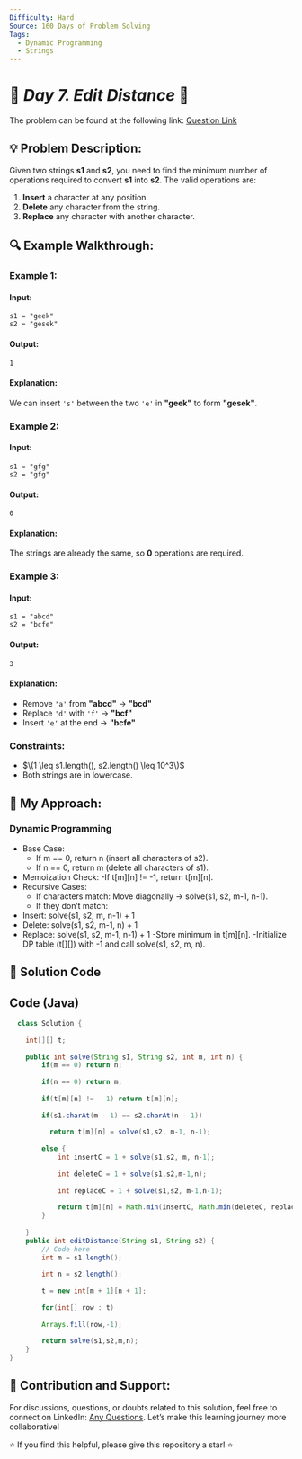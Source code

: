 ```yaml
---
Difficulty: Hard  
Source: 160 Days of Problem Solving  
Tags:
  - Dynamic Programming
  - Strings
---
```


# 🚀 _Day 7. Edit Distance_ 🧠


The problem can be found at the following link: [Question Link](https://www.geeksforgeeks.org/batch/gfg-160-problems/track/dynamic-programming-gfg-160/problem/edit-distance3702)  

## 💡 **Problem Description:**

Given two strings **s1** and **s2**, you need to find the minimum number of operations required to convert **s1** into **s2**. The valid operations are:  
1. **Insert** a character at any position.  
2. **Delete** any character from the string.  
3. **Replace** any character with another character.  

## 🔍 **Example Walkthrough:**

### **Example 1:**  

#### **Input:**  
```
s1 = "geek"
s2 = "gesek"
```
#### **Output:**  
```
1
```
#### **Explanation:**  
We can insert `'s'` between the two `'e'` in **"geek"** to form **"gesek"**.  

### **Example 2:**  

#### **Input:**  
```
s1 = "gfg"
s2 = "gfg"
```
#### **Output:**  
```
0
```
#### **Explanation:**  
The strings are already the same, so **0** operations are required.  

### **Example 3:**  

#### **Input:**  
```
s1 = "abcd"
s2 = "bcfe"
```
#### **Output:**  
```
3
```
#### **Explanation:**  
- Remove `'a'` from **"abcd"** → **"bcd"**  
- Replace `'d'` with `'f'` → **"bcf"**  
- Insert `'e'` at the end → **"bcfe"**  

### **Constraints:**  
- $\(1 \leq s1.length(), s2.length() \leq 10^3\)$  
- Both strings are in lowercase.  


## 🎯 **My Approach:**

### **Dynamic Programming**  
- Base Case:
  - If m == 0, return n (insert all characters of s2).
  - If n == 0, return m (delete all characters of s1).
- Memoization Check:
   -If t[m][n] != -1, return t[m][n].
- Recursive Cases:
  - If characters match: Move diagonally → solve(s1, s2, m-1, n-1).
  - If they don’t match:
- Insert: solve(s1, s2, m, n-1) + 1
- Delete: solve(s1, s2, m-1, n) + 1
- Replace: solve(s1, s2, m-1, n-1) + 1
  -Store minimum in t[m][n].
  -Initialize DP table (t[][]) with -1 and call solve(s1, s2, m, n).

## 📝 **Solution Code**

## **Code (Java)**

```java
  class Solution {
    
    int[][] t;
    
    public int solve(String s1, String s2, int m, int n) {
        if(m == 0) return n;
        
        if(n == 0) return m;
           
        if(t[m][n] != - 1) return t[m][n];
        
        if(s1.charAt(m - 1) == s2.charAt(n - 1))
        
          return t[m][n] = solve(s1,s2, m-1, n-1);
          
        else {
            int insertC = 1 + solve(s1,s2, m, n-1);
            
            int deleteC = 1 + solve(s1,s2,m-1,n);
            
            int replaceC = 1 + solve(s1,s2, m-1,n-1);
            
            return t[m][n] = Math.min(insertC, Math.min(deleteC, replaceC));
        }
            
    }
    public int editDistance(String s1, String s2) {
        // Code here
        int m = s1.length();
        
        int n = s2.length();
        
        t = new int[m + 1][n + 1];
        
        for(int[] row : t)
        
        Arrays.fill(row,-1);
        
        return solve(s1,s2,m,n);
    }
}
```
## 🎯 **Contribution and Support:**

For discussions, questions, or doubts related to this solution, feel free to connect on LinkedIn: [Any Questions](https://www.linkedin.com/in/). Let’s make this learning journey more collaborative!

⭐ If you find this helpful, please give this repository a star! ⭐
